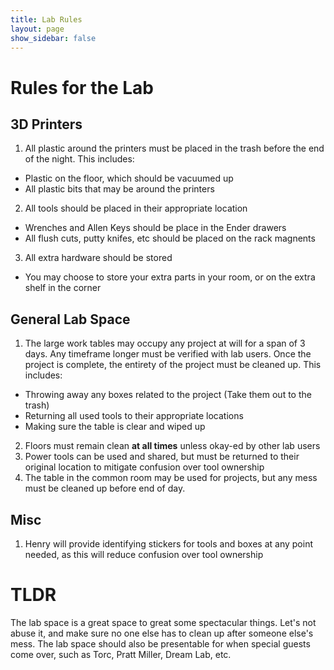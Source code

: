 ```yaml
---
title: Lab Rules
layout: page
show_sidebar: false
---
```



# Rules for the Lab

## 3D Printers 

1. All plastic around the printers must be placed in the trash before the end of the night. This includes:
* Plastic on the floor, which should be vacuumed up
* All plastic bits that may be around the printers
2. All tools should be placed in their appropriate location
* Wrenches and Allen Keys should be place in the Ender drawers
* All flush cuts, putty knifes, etc should be placed on the rack magnents
3. All extra hardware should be stored
* You may choose to store your extra parts in your room, or on the extra shelf in the corner

## General Lab Space

1. The large work tables may occupy any project at will for a span of 3 days. Any timeframe longer must be verified with lab users. Once the project is complete, the entirety of the project must be cleaned up. This includes:
* Throwing away any boxes related to the project (Take them out to the trash)
* Returning all used tools to their appropriate locations
* Making sure the table is clear and wiped up
2. Floors must remain clean **at all times** unless okay-ed by other lab users
3. Power tools can be used and shared, but must be returned to their original location to mitigate confusion over tool ownership
4. The table in the common room may be used for projects, but any mess must be cleaned up before end of day.

## Misc

1. Henry will provide identifying stickers for tools and boxes at any point needed, as this will reduce confusion over tool ownership

# TLDR

The lab space is a great space to great some spectacular things. Let's not abuse it, and make sure no one else has to clean up after someone else's mess. The lab space should also be presentable for when special guests come over, such as Torc, Pratt Miller, Dream Lab, etc.



